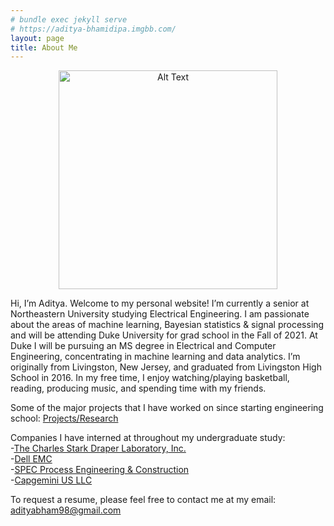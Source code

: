 ```yaml
---
# bundle exec jekyll serve
# https://aditya-bhamidipa.imgbb.com/
layout: page
title: About Me  
---
```


<div class="post-content">
    <p align="center">
    <img src="https://i.ibb.co/gVMmYmT/Screen-Shot-2020-11-08-at-1-11-59-AM.png" alt="Alt Text" height="350" /></p>
</div>

Hi, I’m Aditya. Welcome to my personal website! I’m currently a senior at Northeastern University 
studying Electrical Engineering. I am passionate about the areas of machine learning, Bayesian statistics & signal 
processing and will be attending Duke University for grad school in the Fall of 2021. At Duke I will be pursuing an MS degree 
in Electrical and Computer Engineering, concentrating in machine learning and data analytics. I’m originally from Livingston, 
New Jersey, and graduated from Livingston High School in 2016. In my free time, I enjoy watching/playing basketball, reading, 
producing music, and spending time with my friends.

Some of the major projects that I have worked on since starting engineering school: [Projects/Research](https://adityabham.github.io/Proj/)

Companies I have interned at throughout my undergraduate study: <br/>
-[The Charles Stark Draper Laboratory, Inc.](https://www.draper.com/) <br/>
-[Dell EMC](https://www.delltechnologies.com/en-us/index.htm) <br/>
-[SPEC Process Engineering & Construction](https://www.spec-eng.com/) <br/>
-[Capgemini US LLC](https://www.capgemini.com/us-en/)

To request a resume, please feel free to contact me at my email: <adityabham98@gmail.com>

